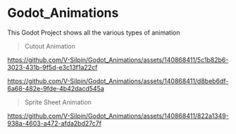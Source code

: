 # Godot_Animations

This Godot Project shows all the various types of animation

> Cutout Animation

https://github.com/V-Silpin/Godot_Animations/assets/140868411/5c1b82b6-3023-431b-9f5d-e3c13f1a22cf


https://github.com/V-Silpin/Godot_Animations/assets/140868411/d8beb6df-6a68-482e-9fde-4b42dacd545a

> Sprite Sheet Animation 

https://github.com/V-Silpin/Godot_Animations/assets/140868411/822a1349-938a-4603-a472-afda2bd27c7f
